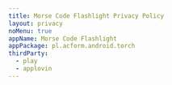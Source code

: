 ```yaml
---
title: Morse Code Flashlight Privacy Policy
layout: privacy
noMenu: true
appName: Morse Code Flashlight
appPackage: pl.acform.android.torch
thirdParty:
  - play
  - applovin
---
```

